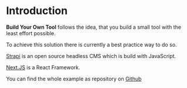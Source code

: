 # Introduction

**Build Your Own Tool** follows the idea, that you build a small tool with the least effort possible.

To achieve this solution there is currently a best practice way to do so.

[Strapi](https://strapi.io/) is an open source headless CMS which is build with JavaScript.

[Next.JS](https://nextjs.org/) is a React Framework.


You can find the whole example as repository on [Github](https://github.com/bykof/byot-example)
